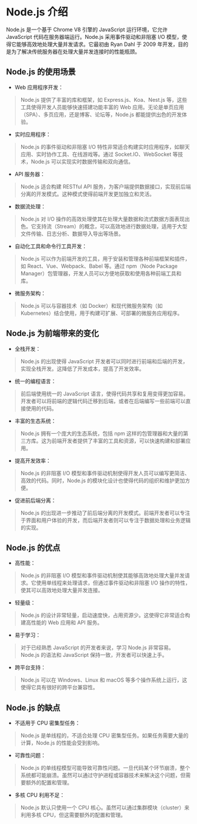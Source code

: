 # Node.js 介绍

Node.js 是一个基于 Chrome V8 引擎的 JavaScript 运行环境，它允许 JavaScript 代码在服务器端运行。Node.js 采用事件驱动和非阻塞 I/O 模型，使得它能够高效地处理大量并发请求。它最初由 Ryan Dahl 于 2009 年开发，目的是为了解决传统服务器在处理大量并发连接时的性能瓶颈。

## Node.js 的使用场景

* Web 应用程序开发：
> Node.js 提供了丰富的库和框架，如 Express.js、Koa、Nest.js 等，这些工具使得开发人员能够快速搭建功能丰富的 Web 应用。无论是单页应用（SPA）、多页应用，还是博客、论坛等，Node.js 都能提供出色的开发体验。

* 实时应用程序：
> Node.js 的事件驱动和非阻塞 I/O 特性非常适合构建实时应用程序，如聊天应用、实时协作工具、在线游戏等。通过 Socket.IO、WebSocket 等技术，Node.js 可以实现实时数据传输和双向通信。

* API 服务器：
> Node.js 适合构建 RESTful API 服务，为客户端提供数据接口，实现前后端分离的开发模式。这种模式使得前端开发更加独立和灵活。

* 数据流处理：
> Node.js 对 I/O 操作的高效处理使其在处理大量数据和流式数据方面表现出色。它支持流（Stream）的概念，可以高效地进行数据处理，适用于大型文件传输、日志分析、数据导入导出等场景。

* 自动化工具和命令行工具开发：
> Node.js 可以作为前端开发的工具，用于安装和管理各种前端框架和插件，如 React、Vue、Webpack、Babel 等。通过 npm（Node Package Manager）包管理器，开发人员可以方便地获取和使用各种前端工具和库。

* 微服务架构：
>Node.js 可以与容器技术（如 Docker）和现代微服务架构（如 Kubernetes）结合使用，用于构建可扩展、可部署的微服务应用程序。

## Node.js 为前端带来的变化

* 全栈开发：
> Node.js 的出现使得 JavaScript 开发者可以同时进行前端和后端的开发，实现全栈开发。这降低了开发成本，提高了开发效率。

* 统一的编程语言：
> 前后端使用统一的 JavaScript 语言，使得代码共享和复用变得更加容易。开发者可以将前端的逻辑代码迁移到后端，或者在后端编写一些前端可以直接使用的代码。

* 丰富的生态系统：
> Node.js 拥有一个庞大的生态系统，包括 npm 这样的包管理器和大量的第三方库。这为前端开发者提供了丰富的工具和资源，可以快速构建和部署应用。

* 提高开发效率：
> Node.js 的非阻塞 I/O 模型和事件驱动机制使得开发人员可以编写更简洁、高效的代码。同时，Node.js 的模块化设计也使得代码的组织和维护更加方便。

* 促进前后端分离：
> Node.js 的出现进一步推动了前后端分离的开发模式。前端开发者可以专注于界面和用户体验的开发，而后端开发者则可以专注于数据处理和业务逻辑的实现。

## Node.js 的优点

* 高性能：
> Node.js 的非阻塞 I/O 模型和事件驱动机制使其能够高效地处理大量并发请求。它使用单线程来处理请求，但通过事件驱动和非阻塞 I/O 操作的特性，使其可以高效地处理大量并发连接。

* 轻量级：
> Node.js 的设计非常轻量，启动速度快，占用资源少。这使得它非常适合构建高性能的 Web 应用和 API 服务。

* 易于学习：
> 对于已经熟悉 JavaScript 的开发者来说，学习 Node.js 非常容易。Node.js 的语法和 JavaScript 保持一致，开发者可以快速上手。

* 跨平台支持：
> Node.js 可以在 Windows、Linux 和 macOS 等多个操作系统上运行，这使得它具有很好的跨平台兼容性。

## Node.js 的缺点

* 不适用于 CPU 密集型任务：
> Node.js 是单线程的，不适合处理 CPU 密集型任务。如果任务需要大量的计算，Node.js 的性能会受到影响。

* 可靠性问题：
> Node.js 的单线程模型可能导致可靠性问题。一旦代码某个环节崩溃，整个系统都可能崩溃。虽然可以通过守护进程或容器技术来解决这个问题，但需要额外的配置和管理。

* 多核 CPU 利用不足：
> Node.js 默认只使用一个 CPU 核心。虽然可以通过集群模块（cluster）来利用多核 CPU，但这需要额外的配置和管理。
